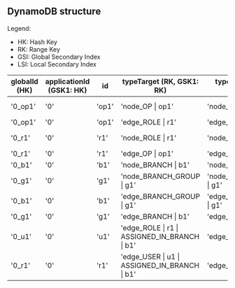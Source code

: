## DynamoDB structure

Legend:

* HK: Hash Key
* RK: Range Key
* GSI: Global Secondary Index
* LSI: Local Secondary Index

| globalId (HK)              | applicationId (GSK1: HK) | id      | typeTarget (RK, GSK1: RK)                | typeTargetTagless  (LSK1: RK)            | data           |
| -------------------------- | -------------------------|-------- |------------------------------------------|------------------------------------------|----------------|
| '0_op1'                    | '0'                      | 'op1'   | 'node_OP &#124; op1'                           | 'node_OP &#124; op1'                           | 'add-member'   |
| '0_op1'                    | '0'                      | 'op1'   | 'edge_ROLE &#124; r1'                          | 'edge_ROLE &#124; r1'                          | 'r1'           |
| '0_r1'                     | '0'                      | 'r1'    | 'node_ROLE &#124; r1'                          | 'node_ROLE &#124; r1'                          | 'staff-member' |
| '0_r1'                     | '0'                      | 'r1'    | 'edge_OP &#124; op1'                           | 'edge_OP &#124; op1'                           | 'op1'          |
| '0_b1'                     | '0'                      | 'b1'    | 'node_BRANCH &#124; b1'                        | 'node_BRANCH &#124; b1'                        | undefined      |
| '0_g1'                     | '0'                      | 'g1'    | 'node_BRANCH_GROUP &#124; g1'                  | 'node_BRANCH_GROUP &#124; g1'                  | undefined      |
| '0_b1'                     | '0'                      | 'b1'    | 'edge_BRANCH_GROUP &#124; g1'                  | 'edge_BRANCH_GROUP &#124; g1'                  | 'g1'           |
| '0_g1'                     | '0'                      | 'g1'    | 'edge_BRANCH &#124; b1'                        | 'edge_BRANCH &#124; b1'                        | 'b1'           |
| '0_u1'                     | '0'                      | 'u1'    | 'edge_ROLE &#124; r1 &#124; ASSIGNED_IN_BRANCH &#124; b1'  | 'edge_ROLE &#124; r1'                          | 'b1'           |
| '0_r1'                     | '0'                      | 'r1'    | 'edge_USER &#124; u1 &#124; ASSIGNED_IN_BRANCH &#124; b1'  | 'edge_USER &#124; u1'                          | 'b1'           |
